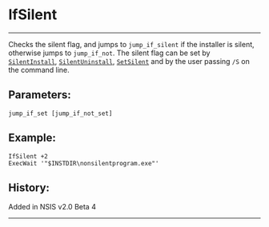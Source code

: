 # IfSilent

---

Checks the silent flag, and jumps to `jump_if_silent` if the installer is silent, otherwise jumps to `jump_if_not`. The silent flag can be set by [`SilentInstall`][1], [`SilentUninstall`][2], [`SetSilent`][3] and by the user passing `/S` on the command line.

## Parameters:

    jump_if_set [jump_if_not_set]

## Example:

	IfSilent +2
	ExecWait '"$INSTDIR\nonsilentprogram.exe"'

## History:

Added in NSIS v2.0 Beta 4

---

[1]: SilentInstall.md
[2]: SilentUninstall.md
[3]: SetSilent.md